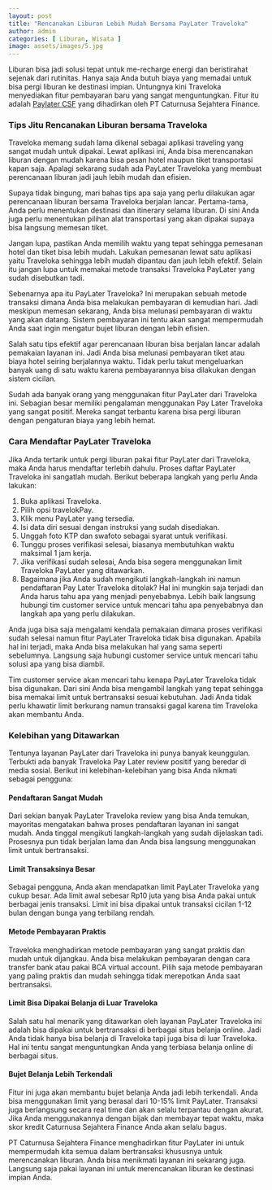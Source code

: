 ```yaml
---
layout: post
title: "Rencanakan Liburan Lebih Mudah Bersama PayLater Traveloka"
author: admin
categories: [ Liburan, Wisata ]
image: assets/images/5.jpg
---
```


Liburan bisa jadi solusi tepat untuk me-recharge energi dan beristirahat sejenak dari rutinitas. Hanya saja Anda butuh biaya yang memadai untuk bisa pergi liburan ke destinasi impian. Untungnya kini Traveloka menyediakan fitur pembayaran baru yang sangat menguntungkan. Fitur itu adalah [Paylater CSF](https://www.traveloka.com/id-id/travelokapay/paylater) yang dihadirkan oleh PT Caturnusa Sejahtera Finance. 

### Tips Jitu Rencanakan Liburan bersama Traveloka
Traveloka memang sudah lama dikenal sebagai aplikasi traveling yang sangat mudah untuk dipakai. Lewat aplikasi ini, Anda bisa merencanakan liburan dengan mudah karena bisa pesan hotel maupun tiket transportasi kapan saja. Apalagi sekarang sudah ada PayLater Traveloka yang membuat perencanaan liburan jadi jauh lebih mudah dan efisien. 

Supaya tidak bingung, mari bahas tips apa saja yang perlu dilakukan agar perencanaan liburan bersama Traveloka berjalan lancar. Pertama-tama, Anda perlu menentukan destinasi dan itinerary selama liburan. Di sini Anda juga perlu menentukan pilihan alat transportasi yang akan dipakai supaya bisa langsung memesan tiket. 

Jangan lupa, pastikan Anda memilih waktu yang tepat sehingga pemesanan hotel dan tiket bisa lebih mudah. Lakukan pemesanan lewat satu aplikasi yaitu Traveloka sehingga lebih mudah dipantau dan jauh lebih efektif. Selain itu jangan lupa untuk memakai metode transaksi Traveloka PayLater yang sudah disebutkan tadi. 

Sebenarnya apa itu PayLater Traveloka? Ini merupakan sebuah metode transaksi dimana Anda bisa melakukan pembayaran di kemudian hari. Jadi meskipun memesan sekarang, Anda bisa melunasi pembayaran di waktu yang akan datang. Sistem pembayaran ini tentu akan sangat mempermudah Anda saat ingin mengatur bujet liburan dengan lebih efisien. 

Salah satu tips efektif agar perencanaan liburan bisa berjalan lancar adalah pemakaian layanan ini. Jadi Anda bisa melunasi pembayaran tiket atau biaya hotel seiring berjalannya waktu. Tidak perlu takut mengeluarkan banyak uang di satu waktu karena pembayarannya bisa dilakukan dengan sistem cicilan. 

Sudah ada banyak orang yang menggunakan fitur PayLater dari Traveloka ini. Sebagian besar memiliki pengalaman menggunakan Pay Later Traveloka yang sangat positif. Mereka sangat terbantu karena bisa pergi liburan dengan pengaturan biaya yang lebih hemat. 

### Cara Mendaftar PayLater Traveloka
Jika Anda tertarik untuk pergi liburan pakai fitur PayLater dari Traveloka, maka Anda harus mendaftar terlebih dahulu. Proses daftar PayLater Traveloka ini sangatlah mudah. Berikut beberapa langkah yang perlu Anda lakukan:

1. Buka aplikasi Traveloka. 
2. Pilih opsi travelokPay.
3. Klik menu PayLater yang tersedia. 
4. Isi data diri sesuai dengan instruksi yang sudah disediakan. 
5. Unggah foto KTP dan swafoto sebagai syarat untuk verifikasi. 
6. Tunggu proses verifikasi selesai, biasanya membutuhkan waktu maksimal 1 jam kerja. 
7. Jika verifikasi sudah selesai, Anda bisa segera menggunakan limit Traveloka PayLater yang ditawarkan. 
8. Bagaimana jika Anda sudah mengikuti langkah-langkah ini namun pendaftaran Pay Later Traveloka ditolak? Hal ini mungkin saja terjadi dan Anda harus tahu apa yang menjadi penyebabnya. Lebih baik langsung hubungi tim customer service untuk mencari tahu apa penyebabnya dan langkah apa yang perlu dilakukan. 

Anda juga bisa saja mengalami kendala pemakaian dimana proses verifikasi sudah selesai namun fitur PayLater Traveloka tidak bisa digunakan. Apabila hal ini terjadi, maka Anda bisa melakukan hal yang sama seperti sebelumnya. Langsung saja hubungi customer service untuk mencari tahu solusi apa yang bisa diambil. 

Tim customer service akan mencari tahu kenapa PayLater Traveloka tidak bisa digunakan. Dari sini Anda bisa mengambil langkah yang tepat sehingga bisa memakai limit untuk bertransaksi sesuai kebutuhan. Jadi Anda tidak perlu khawatir limit berkurang namun transaksi gagal karena tim Traveloka akan membantu Anda. 

### Kelebihan yang Ditawarkan
Tentunya layanan PayLater dari Traveloka ini punya banyak keunggulan. Terbukti ada banyak Traveloka Pay Later review positif yang beredar di media sosial. Berikut ini kelebihan-kelebihan yang bisa Anda nikmati sebagai pengguna:

#### Pendaftaran Sangat Mudah
Dari sekian banyak PayLater Traveloka review yang bisa Anda temukan, mayoritas mengatakan bahwa proses pendaftaran layanan ini sangat mudah. Anda tinggal mengikuti langkah-langkah yang sudah dijelaskan tadi. Prosesnya pun tidak berjalan lama dan Anda bisa langsung menggunakan limit untuk bertransaksi. 

#### Limit Transaksinya Besar
Sebagai pengguna, Anda akan mendapatkan limit PayLater Traveloka yang cukup besar. Ada limit awal sebesar Rp10 juta yang bisa Anda pakai untuk berbagai jenis transaksi. Limit ini bisa dipakai untuk transaksi cicilan 1-12 bulan dengan bunga yang terbilang rendah. 

#### Metode Pembayaran Praktis
Traveloka menghadirkan metode pembayaran yang sangat praktis dan mudah untuk dijangkau. Anda bisa melakukan pembayaran dengan cara transfer bank atau pakai BCA virtual account. Pilih saja metode pembayaran yang paling praktis dan mudah sehingga tidak merepotkan Anda saat bertransaksi. 

#### Limit Bisa Dipakai Belanja di Luar Traveloka
Salah satu hal menarik yang ditawarkan oleh layanan PayLater Traveloka ini adalah bisa dipakai untuk bertransaksi di berbagai situs belanja online. Jadi Anda tidak hanya bisa belanja di Traveloka tapi juga bisa di luar Traveloka. Hal ini tentu sangat menguntungkan Anda yang terbiasa belanja online di berbagai situs. 

#### Bujet Belanja Lebih Terkendali
Fitur ini juga akan membantu bujet belanja Anda jadi lebih terkendali. Anda bisa menggunakan limit yang berasal dari 10-15% limit PayLater. Transaksi juga berlangsung secara real time dan akan selalu terpantau dengan akurat. Jika Anda menggunakannya dengan bijak dan membayar tepat waktu, maka skor kredit Caturnusa Sejahtera Finance Anda akan selalu bagus. 

PT Caturnusa Sejahtera Finance menghadirkan fitur PayLater ini untuk mempermudah kita semua dalam bertransaksi khususnya untuk merencanakan liburan. Anda bisa menikmati layanan ini sekarang juga. Langsung saja pakai layanan ini untuk merencanakan liburan ke destinasi impian Anda. 